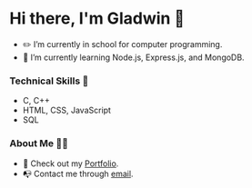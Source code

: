 # Hi there, I'm Gladwin 👋

- ✏️ I’m currently in school for computer programming.
- 🌱 I’m currently learning Node.js, Express.js, and MongoDB.

### Technical Skills 🔬
- C, C++
- HTML, CSS, JavaScript
- SQL

### About Me 👨‍💻

- 💼 Check out my <a href="https://gladwin.notion.site/Hi-I-m-Gladwin-2c91f87e482044478c1b62f380d8d6e4">Portfolio</a>.
- 📭 Contact me through [email](mailto:gchan46@myseneca.ca).
